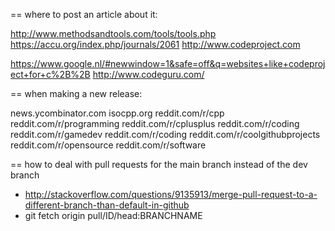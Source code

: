 



== where to post an article about it:

http://www.methodsandtools.com/tools/tools.php
https://accu.org/index.php/journals/2061
http://www.codeproject.com

https://www.google.nl/#newwindow=1&safe=off&q=websites+like+codeproject+for+c%2B%2B
http://www.codeguru.com/



== when making a new release:

news.ycombinator.com
isocpp.org
reddit.com/r/cpp
reddit.com/r/programming
reddit.com/r/cplusplus
reddit.com/r/coding
reddit.com/r/gamedev
reddit.com/r/coding
reddit.com/r/coolgithubprojects
reddit.com/r/opensource
reddit.com/r/software


















== how to deal with pull requests for the main branch instead of the dev branch
- http://stackoverflow.com/questions/9135913/merge-pull-request-to-a-different-branch-than-default-in-github
- git fetch origin pull/ID/head:BRANCHNAME
